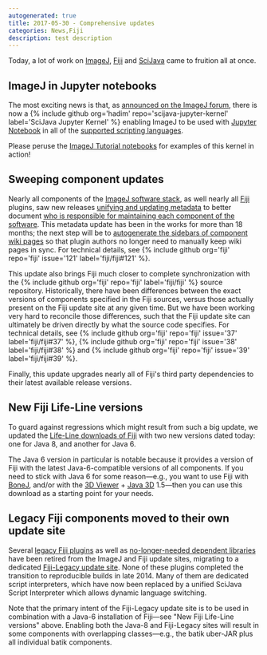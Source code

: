 ```yaml
---
autogenerated: true
title: 2017-05-30 - Comprehensive updates
categories: News,Fiji
description: test description
---
```


Today, a lot of work on [ImageJ](/about), [Fiji](/fiji) and [SciJava](SciJava) came to fruition all at once.

ImageJ in Jupyter notebooks
---------------------------

The most exciting news is that, as [announced on the ImageJ forum](http://forum.imagej.net/t/jupyter-notebook-for-imagej/5421), there is now a {% include github org='hadim' repo='scijava-jupyter-kernel' label='SciJava Jupyter Kernel' %} enabling ImageJ to be used with [Jupyter Notebook](https://jupyter.org/) in all of the [supported scripting languages](Scripting#Supported_languages).

Please peruse the [ImageJ Tutorial notebooks](https://imagej.github.io/tutorials/) for examples of this kernel in action!

Sweeping component updates
--------------------------

Nearly all components of the [ImageJ software stack](Architecture#Definitions), as well nearly all [Fiji](/fiji) plugins, saw new releases [unifying and updating metadata](http://forum.imagej.net/t/split-boms-from-parent-configuration/2563) to better document [who is responsible for maintaining each component of the software](/Governance#SciJava_team_roles). This metadata update has been in the works for more than 18 months; the next step will be to [autogenerate the sidebars of component wiki pages](https://github.com/scijava/mediawiki-maven-info) so that plugin authors no longer need to manually keep wiki pages in sync. For technical details, see {% include github org='fiji' repo='fiji' issue='121' label='fiji/fiji\#121' %}.

This update also brings Fiji much closer to complete synchronization with the {% include github org='fiji' repo='fiji' label='fiji/fiji' %} source repository. Historically, there have been differences between the exact versions of components specified in the Fiji sources, versus those actually present on the Fiji update site at any given time. But we have been working very hard to reconcile those differences, such that the Fiji update site can ultimately be driven directly by what the source code specifies. For technical details, see {% include github org='fiji' repo='fiji' issue='37' label='fiji/fiji\#37' %}, {% include github org='fiji' repo='fiji' issue='38' label='fiji/fiji\#38' %} and {% include github org='fiji' repo='fiji' issue='39' label='fiji/fiji\#39' %}.

Finally, this update upgrades nearly all of Fiji's third party dependencies to their latest available release versions.

New Fiji Life-Line versions
---------------------------

To guard against regressions which might result from such a big update, we updated the [Life-Line downloads of Fiji](/fiji/downloads#life-line-fiji-versions) with two new versions dated today: one for Java 8, and another for Java 6.

The Java 6 version in particular is notable because it provides a version of Fiji with the latest Java-6-compatible versions of all components. If you need to stick with Java 6 for some reason—e.g., you want to use Fiji with [BoneJ](/plugins/bonej), and/or with the [3D Viewer](/plugins/3d-viewer) + [Java 3D](/libs/java-3d) 1.5—then you can use this download as a starting point for your needs.

Legacy Fiji components moved to their own update site
-----------------------------------------------------

Several [legacy Fiji plugins](https://sites.imagej.net/Fiji-Legacy/plugins/) as well as [no-longer-needed dependent libraries](https://sites.imagej.net/Fiji-Legacy/jars/) have been retired from the ImageJ and Fiji update sites, migrating to a dedicated [Fiji-Legacy update site](https://sites.imagej.net/Fiji-Legacy/). None of these plugins completed the transition to reproducible builds in late 2014. Many of them are dedicated script interpreters, which have now been replaced by a unified SciJava Script Interpreter which allows dynamic language switching.

Note that the primary intent of the Fiji-Legacy update site is to be used in combination with a Java-6 installation of Fiji—see "New Fiji Life-Line versions" above. Enabling both the Java-8 and Fiji-Legacy sites will result in some components with overlapping classes—e.g., the batik uber-JAR plus all individual batik components.

 
